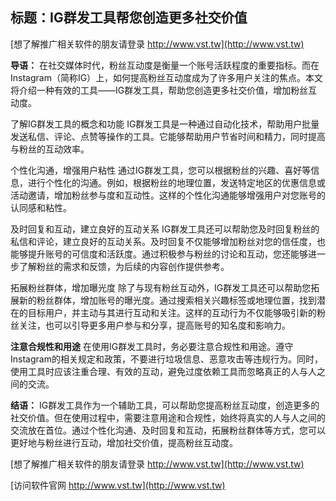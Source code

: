 ## **标题：IG群发工具帮您创造更多社交价值**

[想了解推广相关软件的朋友请登录 http://www.vst.tw](http://www.vst.tw)

**导语：**
在社交媒体时代，粉丝互动度是衡量一个账号活跃程度的重要指标。而在Instagram（简称IG）上，如何提高粉丝互动度成为了许多用户关注的焦点。本文将介绍一种有效的工具——IG群发工具，帮助您创造更多社交价值，增加粉丝互动度。

了解IG群发工具的概念和功能
IG群发工具是一种通过自动化技术，帮助用户批量发送私信、评论、点赞等操作的工具。它能够帮助用户节省时间和精力，同时提高与粉丝的互动效率。

个性化沟通，增强用户粘性
通过IG群发工具，您可以根据粉丝的兴趣、喜好等信息，进行个性化的沟通。例如，根据粉丝的地理位置，发送特定地区的优惠信息或活动邀请，增加粉丝参与度和互动性。这样的个性化沟通能够增强用户对您账号的认同感和粘性。

及时回复和互动，建立良好的互动关系
IG群发工具还可以帮助您及时回复粉丝的私信和评论，建立良好的互动关系。及时回复不仅能够增加粉丝对您的信任度，也能够提升账号的可信度和活跃度。通过积极参与粉丝的讨论和互动，您还能够进一步了解粉丝的需求和反馈，为后续的内容创作提供参考。

拓展粉丝群体，增加曝光度
除了与现有粉丝互动外，IG群发工具还可以帮助您拓展新的粉丝群体，增加账号的曝光度。通过搜索相关兴趣标签或地理位置，找到潜在的目标用户，并主动与其进行互动和关注。这样的互动行为不仅能够吸引新的粉丝关注，也可以引导更多用户参与和分享，提高账号的知名度和影响力。

**注意合规性和用途**
在使用IG群发工具时，务必要注意合规性和用途。遵守Instagram的相关规定和政策，不要进行垃圾信息、恶意攻击等违规行为。同时，使用工具时应该注重合理、有效的互动，避免过度依赖工具而忽略真正的人与人之间的交流。

**结语：**
IG群发工具作为一个辅助工具，可以帮助您提高粉丝互动度，创造更多的社交价值。但在使用过程中，需要注意用途和合规性，始终将真实的人与人之间的交流放在首位。通过个性化沟通、及时回复和互动，拓展粉丝群体等方式，您可以更好地与粉丝进行互动，增加社交价值，提高粉丝互动度。

[想了解推广相关软件的朋友请登录 http://www.vst.tw](http://www.vst.tw)


[访问软件官网 http://www.vst.tw](http://www.vst.tw)
